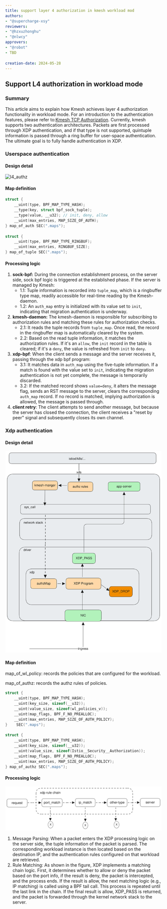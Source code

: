 ```yaml
---
title: support layer 4 authorization in kmesh workload mod 
authors:
- "@supercharge-xsy"
reviewers:
- "@hzxuzhonghu"
- "@nlwcy"
approvers:
- "@robot"
- TBD

creation-date: 2024-05-28
---
```

## Support L4 authorization in workload mode

### Summary

This article aims to explain how Kmesh achieves layer 4 authorization functionality in workload mode. For an introduction to the authentication features, please refer to:[Kmesh TCP Authorization](https://kmesh.net/en/docs/userguide/tcp_authorization/). Currently, kmesh supports two authentication architectures. Packets are first processed through XDP authentication, and if that type is not supported, quintuple information is passed through a ring buffer for user-space authentication. The ultimate goal is to fully handle authentication in XDP.

### Userspace authentication

#### Design detail

![l4_authz](pics/kmesh_l4_authorization.svg#pic_center)

#### Map definition

```.c
struct {
    __uint(type, BPF_MAP_TYPE_HASH);
    __type(key, struct bpf_sock_tuple);
    __type(value, __u32); // init, deny, allow
    __uint(max_entries, MAP_SIZE_OF_AUTH);
} map_of_auth SEC(".maps");

struct {
    __uint(type, BPF_MAP_TYPE_RINGBUF);
    __uint(max_entries, RINGBUF_SIZE);
} map_of_tuple SEC(".maps");


```

#### Processing logic

1. **sock-bpf:** During the connection establishment process, on the server side, sock bpf logic is triggered at the established phase. If the server is managed by Kmesh:
   - 1.1: Tuple information is recorded into `tuple_map`, which is a ringbuffer type map, readily accessible for real-time reading by the Kmesh-daemon.
   - 1.2: An `auth_map` entry is initialized with its value set to `init`, indicating that migration authentication is underway.
2. **kmesh-daemon:** The kmesh-daemon is responsible for subscribing to authorization rules and matching these rules for authorization checks.
   - 2.1: It reads the tuple records from `tuple_map`. Once read, the record in the ringbuffer map is automatically cleared by the system.
   - 2.2: Based on the read tuple information, it matches the authorization rules. If it's an `allow`, the `init` record in the table is cleared; if it's a `deny`, the value is refreshed from `init` to `deny`.
3. **xdp-bpf**: When the client sends a message and the server receives it, passing through the xdp bpf program:
   - 3.1: It matches data in `auth_map` using the five-tuple information. If a match is found with the value set to `init`, indicating the migration authentication is not yet complete, the message is temporarily discarded.
   - 3.2: If the matched record shows `value=deny`, it alters the message flag, sends an RST message to the server, clears the corresponding `auth_map` record. If no record is matched, implying authorization is allowed, the message is passed through.
4. **client retry**: The client attempts to send another message, but because the server has closed the connection, the client receives a "reset by peer" signal and subsequently closes its own channel.

### Xdp authentication

#### Design detail

![l4_authz_xdp](pics/kmesh_l4_authorization_xdp.svg#pic_center)

#### Map definition

map_of_wl_policy: records the policies that are configured for the workload.

map_of_authz: records the authz rules of policies.

```.c
struct {
    __uint(type, BPF_MAP_TYPE_HASH);
    __uint(key_size, sizeof(__u32));
    __uint(value_size, sizeof(wl_policies_v));
    __uint(map_flags, BPF_F_NO_PREALLOC);
    __uint(max_entries, MAP_SIZE_OF_AUTH_POLICY);
}    SEC(".maps");

struct {
    __uint(type, BPF_MAP_TYPE_HASH);
    __uint(key_size, sizeof(__u32));
    __uint(value_size, sizeof(Istio__Security__Authorization));
    __uint(map_flags, BPF_F_NO_PREALLOC);
    __uint(max_entries, MAP_SIZE_OF_AUTH_POLICY);
} map_of_authz SEC(".maps");
```

#### Processing logic

![l4_authz_xdp](pics/kmesh_l4_authorization_match_chain.svg#pic_center)



1. Message Parsing: When a packet enters the XDP processing logic on the server side, the tuple information of the packet is parsed. The corresponding workload instance is then located based on the destination IP, and the authentication rules configured on that workload are retrieved.
2. Rule Matching: As shown in the figure, XDP implements a matching chain logic. First, it determines whether to allow or deny the packet based on the port  info, if the result is deny, the packet is intercepted, and the process ends. If the result is allow, the next matching logic (e.g., IP matching) is called using a BPF tail call. This process is repeated until the last link in the chain. If the final result is allow, XDP\_PASS is returned, and the packet is forwarded through the kernel network stack to the server.
